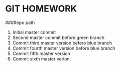# GIT HOMEWORK

###Repo path

1. Initial master commit
2. Second master commit before green branch
3. Commit third master version befero blue branch
4. Commit fourth master version before blue branch
5. Commit fifth master version
6. Commit sixth master verion.
